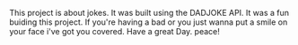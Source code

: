 This project is about jokes. It was built using the DADJOKE API. 
It was a fun buiding this project. If you're having a bad or you just wanna put a smile on your face i've got you covered.
Have a great Day. 
peace!

